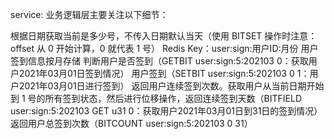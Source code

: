 service:
业务逻辑层主要关注以下细节：

根据日期获取当前是多少号，不传入日期默认当天（使用 BITSET 操作时注意：offset 从 0 开始计算，0 就代表 1 号）
Redis Key：user:sign:用户ID:月份 用户签到信息按月存储
判断用户是否签到（GETBIT user:sign:5:202103 0：获取用户2021年03月01日签到情况）
用户签到（SETBIT user:sign:5:202103 0 1：用户2021年03月01日进行签到）
返回用户连续签到次数。获取用户从当前日期开始到 1 号的所有签到状态，然后进行位移操作，返回连续签到天数（BITFIELD user:sign:5:202103 GET u31 0：获取用户2021年03月01日到31日的签到情况）
返回用户总签到次数（BITCOUNT user:sign:5:202103 0 31）
